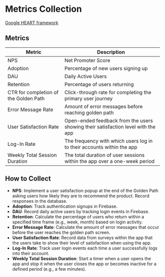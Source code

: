 # Metrics Collection

[Google HEART framework](https://docs.google.com/presentation/d/15eCHSK0DUnF00R8eA2oMMlL9oRtyf8p_ZvA5GdR2UKw/edit?usp=sharing)

## Metrics

| Metric           | Description                          |
|------------------|--------------------------------------|
| NPS              | Net Promoter Score                   |
| Adoption         | Percentage of new users signing up   |
| DAU              | Daily Active Users                   |
| Retention        | Percentage of users returning        |
| CTR for completion of the Golden Path | Click-through rate for completing the primary user journey |
| Error Message Rate | Amount of error messages before reaching golden path |
| User Satisfaction Rate | Open-ended feedback from the users showing their satisfaction level with the app|
| Log-In Rate | The frequency with which users log in to their accounts within the app|
| Weekly Total Session Duration | The total duration of user sessions within the app over a one-week period|


## How to Collect
- **NPS**: Implement a user satisfaction popup at the end of the Golden Path asking users how likely they are to recommend the product. Record responses in the database.
- **Adoption**: Track authentication signups in Firebase.
- **DAU**: Record daily active users by tracking login events in Firebase.
- **Retention**: Calculate the percentage of users who return within a specified time frame (e.g., week, month) based on login activity.
- **Error Message Rate**: Calculate the amount of error messages that occur before the user reaches the golden path screen.
- **User Satisfaction Rate**: Record data from surveys within the app that the users take to show their level of satisfaction when using the app.
- **Log-In Rate**: Track user login events each time a user successfully logs into their account.
- **Weekly Total Session Duration**: Start a timer when a user opens the app and stop it when the user closes the app or becomes inactive for a defined period (e.g., a few minutes).

